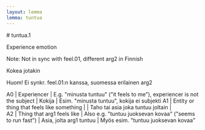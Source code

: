 ```yaml
---
layout: lemma
lemma: tuntua
---
```


<div class="sense">
# <span class="sensename">tuntua.1</span>

<span class="description">Experience emotion</span>

Note: Not in sync with feel.01, different arg2 in Finnish

<span class="description">Kokea jotakin</span>

Huom! Ei synkr. feel.01:n kanssa, suomessa erilainen arg2

A0 | Experiencer | E.g. "minusta tuntuu" ("it feels to me"), experiencer is not the subject | Kokija | Esim. "minusta tuntuu", kokija ei subjekti
A1 | Entity or thing that feels like something |   | Taho tai asia joka tuntuu joltain |  
A2 | Thing that arg1 feels like | Also e.g. "tuntuu juoksevan kovaa" ("seems to run fast") | Asia, jolta arg1 tuntuu | Myös esim. "tuntuu juoksevan kovaa"

</div>

